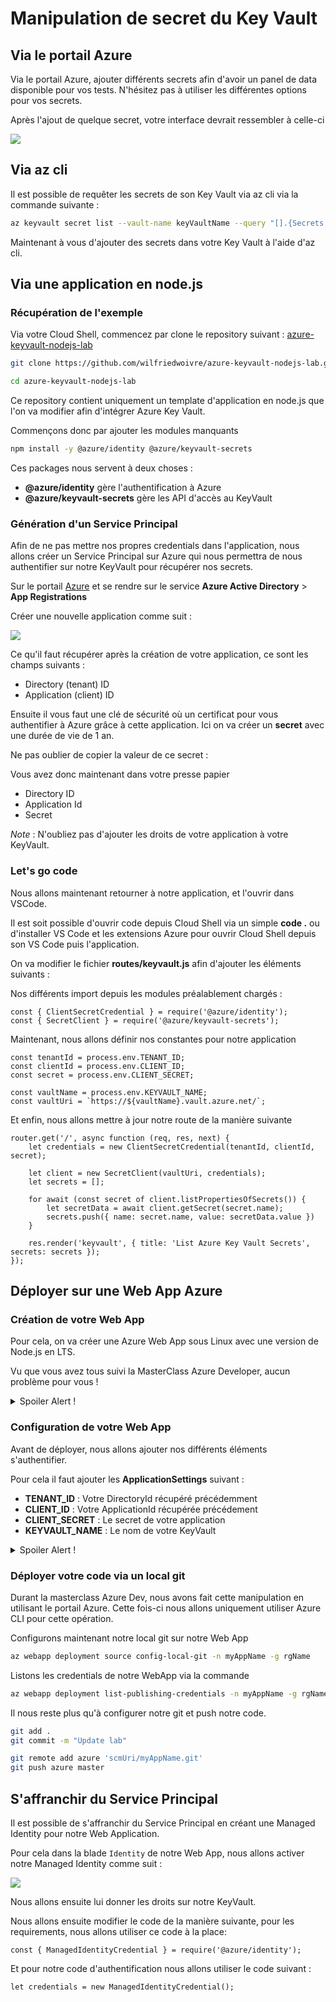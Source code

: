 # Manipulation de secret du Key Vault

## Via le portail Azure

Via le portail Azure, ajouter différents secrets afin d'avoir un panel de data disponible pour vos tests. N'hésitez pas à utiliser les différentes options pour vos secrets.

Après l'ajout de quelque secret, votre interface devrait ressembler à celle-ci

![](../assets/keyvault/02-secrets.png)

## Via az cli

Il est possible de requêter les secrets de son Key Vault via az cli via la commande suivante :

```bash
az keyvault secret list --vault-name keyVaultName --query "[].{Secrets:id,Enabled:attributes.enabled,BeginDate:attributes.created,ExpirationDate:attributes.expires,ContentType:contentType,Tags:to_string(tags)}"-o table
```

Maintenant à vous d'ajouter des secrets dans votre Key Vault à l'aide d'az cli.

## Via une application en node.js

### Récupération de l'exemple

Via votre Cloud Shell, commencez par clone le repository suivant : [azure-keyvault-nodejs-lab](https://github.com/wilfriedwoivre/azure-keyvault-nodejs-lab)

```bash
git clone https://github.com/wilfriedwoivre/azure-keyvault-nodejs-lab.git

cd azure-keyvault-nodejs-lab
```

Ce repository contient uniquement un template d'application en node.js que l'on va modifier afin d'intégrer Azure Key Vault.

Commençons donc par ajouter les modules manquants

```bash
npm install -y @azure/identity @azure/keyvault-secrets
```

Ces packages nous servent à deux choses :

- **@azure/identity** gère l'authentification à Azure
- **@azure/keyvault-secrets** gère les API d'accès au KeyVault

### Génération d'un Service Principal

Afin de ne pas mettre nos propres credentials dans l'application, nous allons créer un Service Principal sur Azure qui nous permettra de nous authentifier sur notre KeyVault pour récupérer nos secrets.

Sur le portail [Azure](https://portal.azure.com) et se rendre sur le service **Azure Active Directory** > **App Registrations**

Créer une nouvelle application comme suit :

![](../assets/keyvault/03-spn.png)

Ce qu'il faut récupérer après la création de votre application, ce sont les champs suivants :

- Directory (tenant) ID
- Application (client) ID

Ensuite il vous faut une clé de sécurité où un certificat pour vous authentifier à Azure grâce à cette application.
Ici on va créer un **secret** avec une durée de vie de 1 an.

Ne pas oublier de copier la valeur de ce secret :

Vous avez donc maintenant dans votre presse papier

- Directory ID
- Application Id
- Secret

*Note* : N'oubliez pas d'ajouter les droits de votre application à votre KeyVault.

### Let's go code

Nous allons maintenant retourner à notre application, et l'ouvrir dans VSCode.

Il est soit possible d'ouvrir code depuis Cloud Shell via un simple **code .** ou d'installer VS Code et les extensions Azure pour ouvrir Cloud Shell depuis son VS Code puis l'application.

On va modifier le fichier **routes/keyvault.js** afin d'ajouter les éléments suivants :

Nos différents import depuis les modules préalablement chargés :

```nodejs
const { ClientSecretCredential } = require('@azure/identity');
const { SecretClient } = require('@azure/keyvault-secrets');
```

Maintenant, nous allons définir nos constantes pour notre application

```nodejs
const tenantId = process.env.TENANT_ID;
const clientId = process.env.CLIENT_ID;
const secret = process.env.CLIENT_SECRET;

const vaultName = process.env.KEYVAULT_NAME;
const vaultUri = `https://${vaultName}.vault.azure.net/`;
```

Et enfin, nous allons mettre à jour notre route de la manière suivante

```nodejs
router.get('/', async function (req, res, next) {
    let credentials = new ClientSecretCredential(tenantId, clientId, secret);

    let client = new SecretClient(vaultUri, credentials);
    let secrets = [];

    for await (const secret of client.listPropertiesOfSecrets()) {
        let secretData = await client.getSecret(secret.name);
        secrets.push({ name: secret.name, value: secretData.value })
    }

    res.render('keyvault', { title: 'List Azure Key Vault Secrets', secrets: secrets });
});
```

## Déployer sur une Web App Azure

### Création de votre Web App

Pour cela, on va créer une Azure Web App sous Linux avec une version de Node.js en LTS.

Vu que vous avez tous suivi la MasterClass Azure Developer, aucun problème pour vous !

<details>
  <summary>Spoiler Alert !</summary>
  
  Vous pouvez utiliser des commandes az cli afin de créer votre application Web

```bash
az appservice plan create -n planName -g rgName -l westeurope --is-linux --sku B1

az webapp create -n myAppName -p planName -g rgName --runtime "node|lts"
```

</details>

### Configuration de votre Web App

Avant de déployer, nous allons ajouter nos différents éléments s'authentifier.

Pour cela il faut ajouter les **ApplicationSettings** suivant :

- **TENANT_ID** : Votre DirectoryId récupéré précédemment
- **CLIENT_ID** : Votre ApplicationId récupérée précédement
- **CLIENT_SECRET** : Le secret de votre application
- **KEYVAULT_NAME** : Le nom de votre KeyVault

<details>
<summary>Spoiler Alert !</summary>
```bash
az webapp config appsettings set -g rgName -n myAppName --settings MY_SETTINGS_NAME=value
```
</summary>
</details>

### Déployer votre code via un local git

Durant la masterclass Azure Dev, nous avons fait cette manipulation en utilisant le portail Azure. Cette fois-ci nous allons uniquement utiliser Azure CLI pour cette opération.

Configurons maintenant notre local git sur notre Web App

```bash
az webapp deployment source config-local-git -n myAppName -g rgName
```

Listons les credentials de notre WebApp via la commande

```bash
az webapp deployment list-publishing-credentials -n myAppName -g rgName --query '[publishingUserName,publishingPassword,scmUri]'
```

Il nous reste plus qu'à configurer notre git et push notre code.

```bash
git add .
git commit -m "Update lab"

git remote add azure 'scmUri/myAppName.git'
git push azure master
```


## S'affranchir du Service Principal

Il est possible de s'affranchir du Service Principal en créant une Managed Identity pour notre Web Application.

Pour cela dans la blade `Identity` de notre Web App, nous allons activer notre Managed Identity comme suit :

![](../assets/keyvault/04-managed-identity.png)

Nous allons ensuite lui donner les droits sur notre KeyVault.

Nous allons ensuite modifier le code de la manière suivante, pour les requirements, nous allons utiliser ce code à la place:

```nodejs
const { ManagedIdentityCredential } = require('@azure/identity');
```

Et pour notre code d'authentification nous allons utiliser le code suivant :

```nodejs
let credentials = new ManagedIdentityCredential();
```
